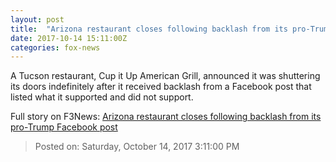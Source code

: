 ```yaml
---
layout: post
title:  "Arizona restaurant closes following backlash from its pro-Trump Facebook post"
date: 2017-10-14 15:11:00Z
categories: fox-news
---
```


A Tucson restaurant, Cup it Up American Grill, announced it was shuttering its doors indefinitely after it received backlash from a Facebook post that listed what it supported and did not support.


Full story on F3News: [Arizona restaurant closes following backlash from its pro-Trump Facebook post](http://www.f3nws.com/n/CJKxRJ)

> Posted on: Saturday, October 14, 2017 3:11:00 PM
